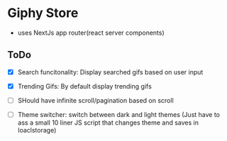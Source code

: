 # Giphy Store


- uses NextJs app router(react server components)



## ToDo

- [x] Search funcitonality: Display searched gifs based on user input
- [x] Trending Gifs: By default display trending gifs
- [ ] SHould have infinite scroll/pagination based on scroll
- [ ] Theme switcher: switch between dark and light themes (Just have to ass a small 10 liner JS script that changes theme and saves in loaclstorage)


